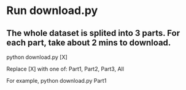 # Run download.py

## The whole dataset is splited into 3 parts. For each part, take about 2 mins to download.

python download.py [X]

Replace [X] with one of: Part1, Part2, Part3, All

For example, 
    python download.py Part1
